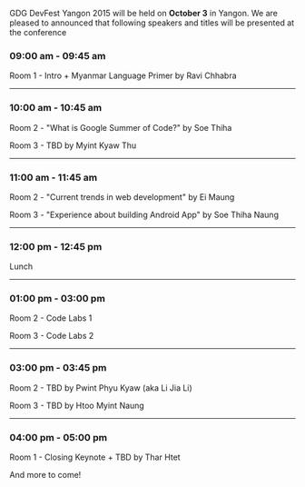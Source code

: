 GDG DevFest Yangon 2015 will be held on **October 3** in Yangon. We are pleased to announced that following speakers and titles will be presented at the conference

### 09:00 am - 09:45 am 

Room 1 - Intro + Myanmar Language Primer by Ravi Chhabra

<hr>

### 10:00 am - 10:45 am

Room 2 - "What is Google Summer of Code?" by Soe Thiha

Room 3 - TBD by Myint Kyaw Thu

<hr>

### 11:00 am - 11:45 am 

Room 2 - "Current trends in web development" by Ei Maung

Room 3 - "Experience about building Android App" by Soe Thiha Naung 

<hr>

### 12:00 pm - 12:45 pm

Lunch

<hr>

### 01:00 pm - 03:00 pm

Room 2 - Code Labs 1

Room 3 - Code Labs 2

<hr>

### 03:00 pm - 03:45 pm

Room 2 - TBD by Pwint Phyu Kyaw (aka Li Jia Li)

Room 3 - TBD by Htoo Myint Naung

<hr>

### 04:00 pm - 05:00 pm

Room 1 - Closing Keynote + TBD by Thar Htet


And more to come!